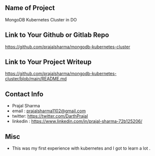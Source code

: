 ## Name of Project 
MongoDB Kubernetes Cluster in DO

## Link to Your Github or Gitlab Repo
https://github.com/prajalsharma/mongodb-kubernetes-cluster

## Link to Your Project Writeup
https://github.com/prajalsharma/mongodb-kubernetes-cluster/blob/main/README.md

## Contact Info
* Prajal Sharma
* email : prajalsharma1102@gmail.com
* twitter: https://twitter.com/DarthPrajal
* linkedin : https://www.linkedin.com/in/prajal-sharma-72b125206/

## Misc 
* This was my first experience with kubernetes and I got to learn a lot .
